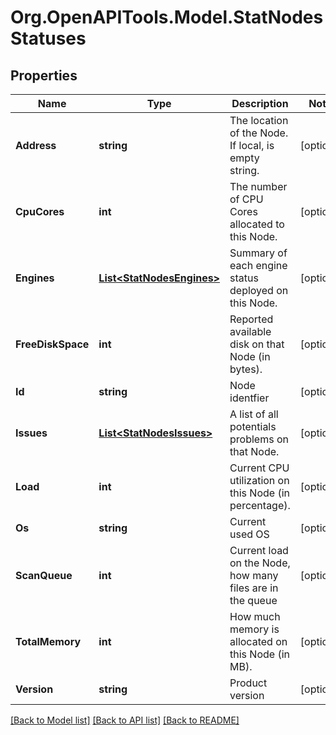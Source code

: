 
# Org.OpenAPITools.Model.StatNodesStatuses

## Properties

Name | Type | Description | Notes
------------ | ------------- | ------------- | -------------
**Address** | **string** | The location of the Node. If local, is empty string. | [optional] 
**CpuCores** | **int** | The number of CPU Cores allocated to this Node. | [optional] 
**Engines** | [**List&lt;StatNodesEngines&gt;**](StatNodesEngines.md) | Summary of each engine status deployed on this Node. | [optional] 
**FreeDiskSpace** | **int** | Reported available disk on that Node (in bytes). | [optional] 
**Id** | **string** | Node identfier | [optional] 
**Issues** | [**List&lt;StatNodesIssues&gt;**](StatNodesIssues.md) | A list of all potentials problems on that Node. | [optional] 
**Load** | **int** | Current CPU utilization on this Node (in percentage). | [optional] 
**Os** | **string** | Current used OS | [optional] 
**ScanQueue** | **int** | Current load on the Node, how many files are in the queue | [optional] 
**TotalMemory** | **int** | How much memory is allocated on this Node (in MB). | [optional] 
**Version** | **string** | Product version | [optional] 

[[Back to Model list]](../README.md#documentation-for-models)
[[Back to API list]](../README.md#documentation-for-api-endpoints)
[[Back to README]](../README.md)

